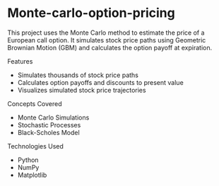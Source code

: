 # Monte-carlo-option-pricing
This project uses the Monte Carlo method to estimate the price of a European call option. It simulates stock price paths using Geometric Brownian Motion (GBM) and calculates the option payoff at expiration.

Features 
- Simulates thousands of stock price paths  
- Calculates option payoffs and discounts to present value  
- Visualizes simulated stock price trajectories
   
Concepts Covered 
- Monte Carlo Simulations  
- Stochastic Processes  
- Black-Scholes Model
  
Technologies Used 
- Python  
- NumPy  
- Matplotlib  
